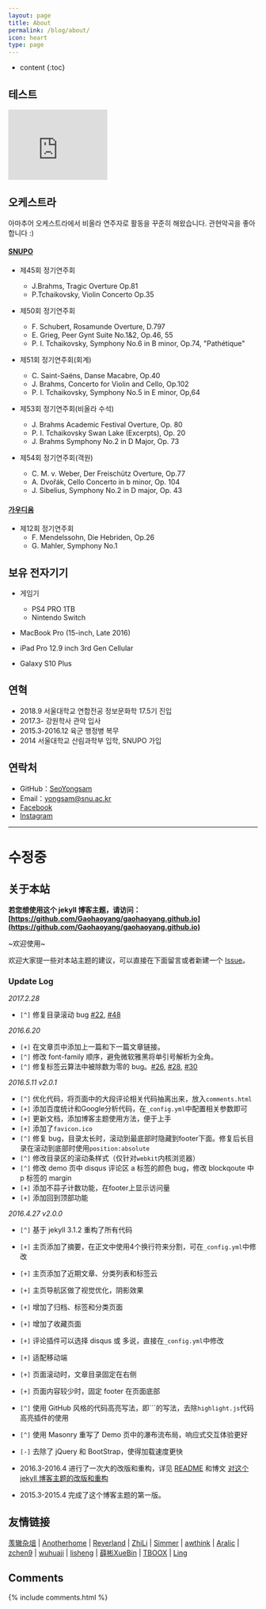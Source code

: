 ```yaml
---
layout: page
title: About
permalink: /blog/about/
icon: heart
type: page
---
```


* content
{:toc}

## 테스트

<iframe src="https://githubbadge.appspot.com/SeoYongsam" style="border: 0;height: 142px;width: 200px;overflow: hidden;" frameBorder="0"></iframe>

## 오케스트라

아마추어 오케스트라에서 비올라 연주자로 활동을 꾸준히 해왔습니다. 관현악곡을 좋아합니다 :)

#### [SNUPO](https://www.snupo.org/932566)
* 제45회 정기연주회
    * J.Brahms, Tragic Overture Op.81
    * P.Tchaikovsky, Violin Concerto Op.35

* 제50회 정기연주회
    * F. Schubert, Rosamunde Overture, D.797
    * E. Grieg, Peer Gynt Suite No.1&2, Op.46, 55
    * P. I. Tchaikovsky, Symphony No.6 in B minor, Op.74, "Pathétique"

* 제51회 정기연주회(회계)
    * C. Saint-Saëns, Danse Macabre, Op.40
    * J. Brahms, Concerto for Violin and Cello, Op.102
    * P. I. Tchaikovsky, Symphony No.5 in E minor, Op,64

* 제53회 정기연주회(비올라 수석)
    * J. Brahms Academic Festival Overture, Op. 80
    * P. I. Tchaikovsky Swan Lake (Excerpts), Op. 20
    * J. Brahms Symphony No.2 in D Major, Op. 73

* 제54회 정기연주회(객원)
    * C. M. v. Weber, Der Freischütz Overture, Op.77
    * A. Dvořák, Cello Concerto in b minor, Op. 104
    * J. Sibelius, Symphony No.2 in D major, Op. 43

#### [가우디움](https://gaudium.modoo.at/)
* 제12회 정기연주회
    * F. Mendelssohn, Die Hebriden, Op.26
    * G. Mahler, Symphony No.1

## 보유 전자기기

* 게임기
    * PS4 PRO 1TB
    * Nintendo Switch

* MacBook Pro (15-inch, Late 2016)
* iPad Pro 12.9 inch 3rd Gen Cellular
* Galaxy S10 Plus

## 연혁

* 2018.9 서울대학교 연합전공 정보문화학 17.5기 진입
* 2017.3- 강원학사 관악 입사
* 2015.3-2016.12 육군 행정병 복무
* 2014 서울대학교 산림과학부 입학, SNUPO 가입

## 연락처

* GitHub：[SeoYongsam](https://github.com/SeoYongsam)
* Email：yongsam@snu.ac.kr
* [Facebook](https://www.facebook.com/SeoYongsam)
* [Instagram](https://www.instagram.com/seoyongsam/)

---
# 수정중

## 关于本站

**若您想使用这个 jekyll 博客主题，请访问：[https://github.com/Gaohaoyang/gaohaoyang.github.io](https://github.com/Gaohaoyang/gaohaoyang.github.io)**

~欢迎使用~

欢迎大家提一些对本站主题的建议，可以直接在下面留言或者新建一个 [Issue](https://github.com/Gaohaoyang/gaohaoyang.github.io/issues)。

### Update Log

*2017.2.28*

- `[^]` 修复目录滚动 bug [#22](https://github.com/Gaohaoyang/gaohaoyang.github.io/issues/22), [#48](https://github.com/Gaohaoyang/gaohaoyang.github.io/issues/48)

*2016.6.20*

* `[+]` 在文章页中添加上一篇和下一篇文章链接。
* `[^]` 修改 font-family 顺序，避免微软雅黑将单引号解析为全角。
* `[^]` 修复标签云算法中被除数为零的 bug。[#26](https://github.com/Gaohaoyang/gaohaoyang.github.io/issues/26), [#28](https://github.com/Gaohaoyang/gaohaoyang.github.io/issues/28), [#30](https://github.com/Gaohaoyang/gaohaoyang.github.io/issues/30)

*2016.5.11 v2.0.1*

* `[^]` 优化代码，将页面中的大段评论相关代码抽离出来，放入`comments.html`
* `[+]` 添加百度统计和Google分析代码，在`_config.yml`中配置相关参数即可
* `[+]` 更新文档，添加博客主题使用方法，便于上手
* `[+]` 添加了`favicon.ico`
* `[^]` 修复 bug，目录太长时，滚动到最底部时隐藏到footer下面。修复后长目录在滚动到底部时使用`position:absolute`
* `[^]` 修改目录区的滚动条样式（仅针对`webkit`内核浏览器）
* `[^]` 修改 demo 页中 disqus 评论区 a 标签的颜色 bug，修改 blockqoute 中 p 标签的 margin
* `[+]` 添加不蒜子计数功能，在footer上显示访问量
* `[+]` 添加回到顶部功能

*2016.4.27 v2.0.0*

* `[^]` 基于 jekyll 3.1.2 重构了所有代码
* `[+]` 主页添加了摘要，在正文中使用4个换行符来分割，可在`_config.yml`中修改
* `[+]` 主页添加了近期文章、分类列表和标签云
* `[+]` 主页导航区做了视觉优化，阴影效果
* `[+]` 增加了归档、标签和分类页面
* `[+]` 增加了收藏页面
* `[+]` 评论插件可以选择 disqus 或 多说，直接在`_config.yml`中修改
* `[+]` 适配移动端
* `[+]` 页面滚动时，文章目录固定在右侧
* `[+]` 页面内容较少时，固定 footer 在页面底部
* `[^]` 使用 GitHub 风格的代码高亮写法，即\`\`\`的写法，去除`highlight.js`代码高亮插件的使用
* `[^]` 使用 Masonry 重写了 Demo 页中的瀑布流布局，响应式交互体验更好
* `[-]` 去除了 jQuery 和 BootStrap，使得加载速度更快

* 2016.3-2016.4 进行了一次大的改版和重构，详见 [README](https://github.com/Gaohaoyang/gaohaoyang.github.io/blob/master/README.md) 和博文 [对这个 jekyll 博客主题的改版和重构](http://gaohaoyang.github.io/2016/03/12/jekyll-theme-version-2.0/)
* 2015.3-2015.4 完成了这个博客主题的第一版。

## 友情链接

[羡辙杂俎](http://zhangwenli.com/blog) \| [Anotherhome](https://www.anotherhome.net) \| [Reverland](http://reverland.org/) \| [ZhiLi](http://lizhipower.github.io/) \| [Simmer](http://simmer-jun.github.io/) \| [awthink](http://awthink.net/) \| [Aralic](http://aralic.github.io/) \| [zchen9](http://www.chen9.info/) \| [wuhuaji](http://wuhuaji.me/) \| [lisheng](http://www.lishengcn.cn/) \| [薛彬XueBin](http://axuebin.com/blog/) \| [TBOOX](http://www.tboox.org/cn/) \|  [Ling](http://linglinyp.com/)

## Comments

{% include comments.html %}
